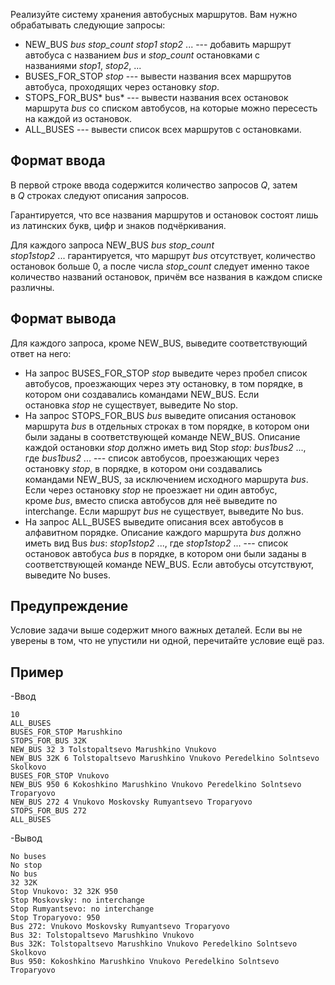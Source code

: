 Реализуйте систему хранения автобусных маршрутов. Вам нужно обрабатывать следующие запросы:

-   NEW_BUS *bus stop_count stop1 stop2* ... --- добавить маршрут автобуса с названием *bus* и *stop_count* остановками с названиями *stop1*, *stop2*, ...
-   BUSES_FOR_STOP *stop* --- вывести названия всех маршрутов автобуса, проходящих через остановку *stop*.
-   STOPS_FOR_BUS* bus* --- вывести названия всех остановок маршрута *bus* со списком автобусов, на которые можно пересесть на каждой из остановок.
-   ALL_BUSES --- вывести список всех маршрутов с остановками.

Формат ввода
------------

В первой строке ввода содержится количество запросов *Q*, затем в *Q* строках следуют описания запросов.

Гарантируется, что все названия маршрутов и остановок состоят лишь из латинских букв, цифр и знаков подчёркивания.

Для каждого запроса NEW_BUS *bus stop_count stop1stop2* ... гарантируется, что маршрут *bus* отсутствует, количество остановок больше 0, а после числа *stop_count* следует именно такое количество названий остановок, причём все названия в каждом списке различны.

Формат вывода
-------------

Для каждого запроса, кроме NEW_BUS, выведите соответствующий ответ на него:

-   На запрос BUSES_FOR_STOP *stop* выведите через пробел список автобусов, проезжающих через эту остановку, в том порядке, в котором они создавались командами NEW_BUS. Если остановка *stop* не существует, выведите No stop.
-   На запрос STOPS_FOR_BUS *bus* выведите описания остановок маршрута *bus* в отдельных строках в том порядке, в котором они были заданы в соответствующей команде NEW_BUS. Описание каждой остановки *stop* должно иметь вид Stop *stop*: *bus1bus2* ..., где *bus1bus2* ... --- список автобусов, проезжающих через остановку *stop*, в порядке, в котором они создавались командами NEW_BUS, за исключением исходного маршрута *bus*. Если через остановку *stop* не проезжает ни один автобус, кроме *bus*, вместо списка автобусов для неё выведите no interchange. Если маршрут *bus* не существует, выведите No bus.
-   На запрос ALL_BUSES выведите описания всех автобусов в алфавитном порядке. Описание каждого маршрута *bus* должно иметь вид Bus *bus*: *stop1stop2* ..., где *stop1stop2* ... --- список остановок автобуса *bus* в порядке, в котором они были заданы в соответствующей команде NEW_BUS. Если автобусы отсутствуют, выведите No buses.

Предупреждение
--------------

Условие задачи выше содержит много важных деталей. Если вы не уверены в том, что не упустили ни одной, перечитайте условие ещё раз.

Пример
------

-Ввод

```console
10
ALL_BUSES
BUSES_FOR_STOP Marushkino
STOPS_FOR_BUS 32K
NEW_BUS 32 3 Tolstopaltsevo Marushkino Vnukovo
NEW_BUS 32K 6 Tolstopaltsevo Marushkino Vnukovo Peredelkino Solntsevo Skolkovo
BUSES_FOR_STOP Vnukovo
NEW_BUS 950 6 Kokoshkino Marushkino Vnukovo Peredelkino Solntsevo Troparyovo
NEW_BUS 272 4 Vnukovo Moskovsky Rumyantsevo Troparyovo
STOPS_FOR_BUS 272
ALL_BUSES
```
-Вывод

```console
No buses
No stop
No bus
32 32K
Stop Vnukovo: 32 32K 950
Stop Moskovsky: no interchange
Stop Rumyantsevo: no interchange
Stop Troparyovo: 950
Bus 272: Vnukovo Moskovsky Rumyantsevo Troparyovo
Bus 32: Tolstopaltsevo Marushkino Vnukovo
Bus 32K: Tolstopaltsevo Marushkino Vnukovo Peredelkino Solntsevo Skolkovo
Bus 950: Kokoshkino Marushkino Vnukovo Peredelkino Solntsevo Troparyovo
```
